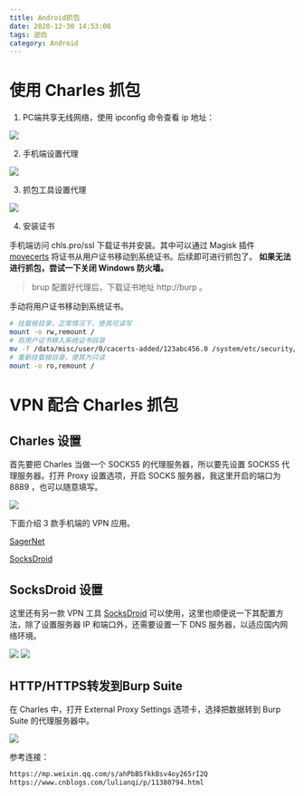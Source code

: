 ```yaml
---
title: Android抓包
date: 2020-12-30 14:53:08
tags: 逆向
category: Android
---
```


# 使用 Charles 抓包

1. PC端共享无线网络，使用 ipconfig 命令查看 ip 地址：

![](Android抓包/2020-12-30-16-09-26.png)

2. 手机端设置代理

![](Android抓包/2020-12-30-16-10-42.png)

3. 抓包工具设置代理

![](Android抓包/2020-12-30-16-12-38.png)

4. 安装证书

手机端访问 chls.pro/ssl 下载证书并安装。其中可以通过 Magisk 插件 [movecerts](https://github.com/Androidacy/movecerts) 将证书从用户证书移动到系统证书。后续即可进行抓包了。 **如果无法进行抓包，尝试一下关闭 Windows 防火墙。**

> brup 配置好代理后，下载证书地址 http://burp 。

手动将用户证书移动到系统证书。
```bash
# 挂载根目录，正常情况下，使其可读写
mount -o rw,remount /
# 将用户证书移入系统证书目录
mv -f /data/misc/user/0/cacerts-added/123abc456.0 /system/etc/security/cacerts
# 重新挂载根目录，使其为只读
mount -o ro,remount /
```

# VPN 配合 Charles 抓包

## Charles 设置
首先要把 Charles 当做一个 SOCKS5 的代理服务器，所以要先设置 SOCKS5 代理服务器。打开 Proxy 设置选项，开启 SOCKS 服务器，我这里开启的端口为 8889 ，也可以随意填写。

![](Android抓包/2020-12-30-16-52-51.png)

下面介绍 3 款手机端的 VPN 应用。



[SagerNet](https://github.com/SagerNet/SagerNet)

[SocksDroid](https://github.com/bndeff/socksdroid)

## SocksDroid 设置
这里还有另一款 VPN 工具 [SocksDroid](Android抓包/SocksDroid.apk) 可以使用，这里也顺便说一下其配置方法，除了设置服务器 IP 和端口外，还需要设置一下 DNS 服务器，以适应国内网络环境。

![](Android抓包/2020-12-30-17-01-17.png)
![](Android抓包/2020-12-30-17-01-48.png)

## HTTP/HTTPS转发到Burp Suite

在 Charles 中，打开 External Proxy Settings 选项卡，选择把数据转到 Burp Suite 的代理服务器中。

![](Android抓包/2020-12-30-17-21-25.png)






参考连接：
```bash
https://mp.weixin.qq.com/s/ahPbBSfkkBsv4oy265rI2Q
https://www.cnblogs.com/lulianqi/p/11380794.html
```